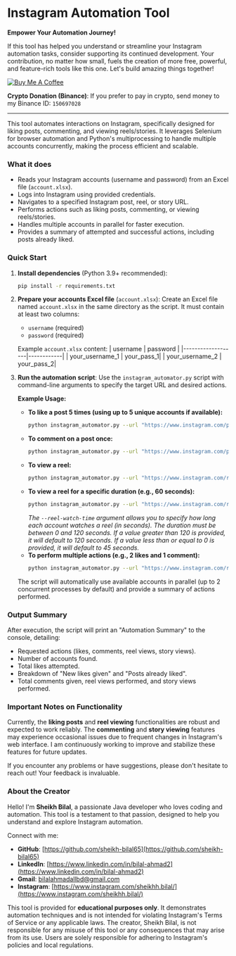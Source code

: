 # Instagram Automation Tool

**Empower Your Automation Journey!**

If this tool has helped you understand or streamline your Instagram automation tasks, consider supporting its continued development. Your contribution, no matter how small, fuels the creation of more free, powerful, and feature-rich tools like this one. Let's build amazing things together!

[![Buy Me A Coffee](https://img.shields.io/badge/Buy%20Me%20A%20Coffee-FFDD00?style=for-the-badge&logo=buy-me-a-coffee&logoColor=black)](https://buymeacoffee.com/bilalsheikh)

**Crypto Donation (Binance)**: If you prefer to pay in crypto, send money to my Binance ID: `150697028`

---

This tool automates interactions on Instagram, specifically designed for liking posts, commenting, and viewing reels/stories. It leverages Selenium for browser automation and Python's multiprocessing to handle multiple accounts concurrently, making the process efficient and scalable.

### What it does
- Reads your Instagram accounts (username and password) from an Excel file (`account.xlsx`).
- Logs into Instagram using provided credentials.
- Navigates to a specified Instagram post, reel, or story URL.
- Performs actions such as liking posts, commenting, or viewing reels/stories.
- Handles multiple accounts in parallel for faster execution.
- Provides a summary of attempted and successful actions, including posts already liked.

### Quick Start

1)  **Install dependencies** (Python 3.9+ recommended):
    ```bash
    pip install -r requirements.txt
    ```

2)  **Prepare your accounts Excel file** (`account.xlsx`):
    Create an Excel file named `account.xlsx` in the same directory as the script. It must contain at least two columns:
    -   `username` (required)
    -   `password` (required)

    Example `account.xlsx` content:
    | username          | password   |
    |-------------------|------------|
    | your_username_1   | your_pass_1|
    | your_username_2   | your_pass_2|

3)  **Run the automation script**:
    Use the `instagram_automator.py` script with command-line arguments to specify the target URL and desired actions.

    **Example Usage:**
    -   **To like a post 5 times (using up to 5 unique accounts if available):**
        ```bash
        python instagram_automator.py --url "https://www.instagram.com/p/C2VPXLfyET3/" --likes 5
        ```
    -   **To comment on a post once:**
        ```bash
        python instagram_automator.py --url "https://www.instagram.com/p/C2VPXLfyET3/" --comments 1
        ```
    -   **To view a reel:**
        ```bash
        python instagram_automator.py --url "https://www.instagram.com/reel/C4Imaz-S8jw/" --reel-views 1
        ```
    -   **To view a reel for a specific duration (e.g., 60 seconds):**
        ```bash
        python instagram_automator.py --url "https://www.instagram.com/reel/C4Imaz-S8jw/" --reel-views 1 --reel-watch-time 60
        ```
        *The `--reel-watch-time` argument allows you to specify how long each account watches a reel (in seconds). The duration must be between 0 and 120 seconds. If a value greater than 120 is provided, it will default to 120 seconds. If a value less than or equal to 0 is provided, it will default to 45 seconds.*
    -   **To perform multiple actions (e.g., 2 likes and 1 comment):**
        ```bash
        python instagram_automator.py --url "https://www.instagram.com/reel/C2kE2gSyhe1/" --likes 2 --comments 1
        ```

    The script will automatically use available accounts in parallel (up to 2 concurrent processes by default) and provide a summary of actions performed.

### Output Summary

After execution, the script will print an "Automation Summary" to the console, detailing:
-   Requested actions (likes, comments, reel views, story views).
-   Number of accounts found.
-   Total likes attempted.
-   Breakdown of "New likes given" and "Posts already liked".
-   Total comments given, reel views performed, and story views performed.

### Important Notes on Functionality

Currently, the **liking posts** and **reel viewing** functionalities are robust and expected to work reliably. The **commenting** and **story viewing** features may experience occasional issues due to frequent changes in Instagram's web interface. I am continuously working to improve and stabilize these features for future updates.

If you encounter any problems or have suggestions, please don't hesitate to reach out! Your feedback is invaluable.

### About the Creator

Hello! I'm **Sheikh Bilal**, a passionate Java developer who loves coding and automation. This tool is a testament to that passion, designed to help you understand and explore Instagram automation.

Connect with me:
*   **GitHub**: [https://github.com/sheikh-bilal65](https://github.com/sheikh-bilal65)
*   **LinkedIn**: [https://www.linkedin.com/in/bilal-ahmad2](https://www.linkedin.com/in/bilal-ahmad2)
*   **Gmail**: [bilalahmadallbd@gmail.com](mailto:bilalahmadallbd@gmail.com)
*   **Instagram**: [https://www.instagram.com/sheikhh.bilal/](https://www.instagram.com/sheikhh.bilal/)


This tool is provided for **educational purposes only**. It demonstrates automation techniques and is not intended for violating Instagram's Terms of Service or any applicable laws. The creator, Sheikh Bilal, is not responsible for any misuse of this tool or any consequences that may arise from its use. Users are solely responsible for adhering to Instagram's policies and local regulations.
